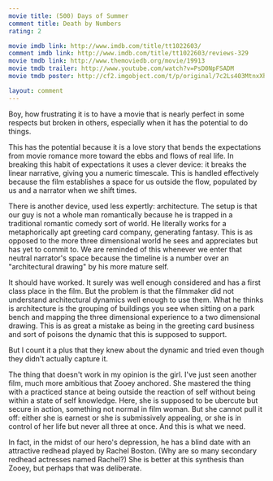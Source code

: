 ```yaml
---
movie title: (500) Days of Summer
comment title: Death by Numbers
rating: 2

movie imdb link: http://www.imdb.com/title/tt1022603/
comment imdb link: http://www.imdb.com/title/tt1022603/reviews-329
movie tmdb link: http://www.themoviedb.org/movie/19913
movie tmdb trailer: http://www.youtube.com/watch?v=PsD0NpFSADM
movie tmdb poster: http://cf2.imgobject.com/t/p/original/7c2Ls403MtnxXhYwsUVImL4EjOQ.jpg

layout: comment
---
```


Boy, how frustrating it is to have a movie that is nearly perfect in some respects but broken in others, especially when it has the potential to do things.

This has the potential because it is a love story that bends the expectations from movie romance more toward the ebbs and flows of real life. In breaking this habit of expectations it uses a clever device: it breaks the linear narrative, giving you a numeric timescale. This is handled effectively because the film establishes a space for us outside the flow, populated by us and a narrator when we shift times.

There is another device, used less expertly: architecture. The setup is that our guy is not a whole man romantically because he is trapped in a traditional romantic comedy sort of world. He literally works for a metaphorically apt greeting card company, generating fantasy. This is as opposed to the more three dimensional world he sees and appreciates but has yet to commit to. We are reminded of this whenever we enter that neutral narrator's space because the timeline is a number over an "architectural drawing" by his more mature self.

It should have worked. It surely was well enough considered and has a first class place in the film. But the problem is that the filmmaker did not understand architectural dynamics well enough to use them. What he thinks is architecture is the grouping of buildings you see when sitting on a park bench and mapping the three dimensional experience to a two dimensional drawing. This is as great a mistake as being in the greeting card business and sort of poisons the dynamic that this is supposed to support.

But I count it a plus that they knew about the dynamic and tried even though they didn't actually capture it.

The thing that doesn't work in my opinion is the girl. I've just seen another film, much more ambitious that Zooey anchored. She mastered the thing with a practiced stance at being outside the reaction of self without being within a state of self knowledge. Here, she is supposed to be ubercute but secure in action, something not normal in film woman. But she cannot pull it off: either she is earnest or she is submissively appealing, or she is in control of her life but never all three at once. And this is what we need.

In fact, in the midst of our hero's depression, he has a blind date with an attractive redhead played by Rachel Boston. (Why are so many secondary redhead actresses named Rachel?) She is better at this synthesis than Zooey, but perhaps that was deliberate.